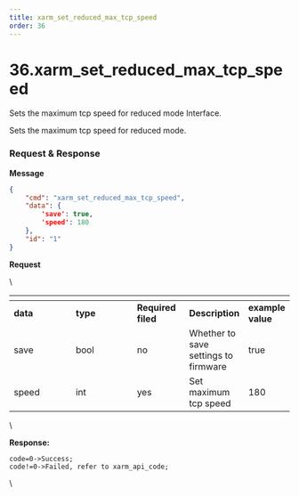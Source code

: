 ```yaml
---
title: xarm_set_reduced_max_tcp_speed
order: 36
---
```

# 36.xarm\_set\_reduced\_max\_tcp\_speed



 
Sets the maximum tcp speed for reduced mode Interface.

Sets the maximum tcp speed for reduced mode.






###  Request & Response

**Message**




```json
{
    "cmd": "xarm_set_reduced_max_tcp_speed",
    "data": {
        'save': true, 
        'speed': 180
    },
    "id": "1"
}
```     
**Request**



\













<table data-header-hidden><thead><tr><th width="103"></th><th width="103"></th><th width="79"></th><th></th><th></th></tr></thead><tbody><tr><td><strong>data</strong></td><td><strong>type</strong></td><td><strong>Required filed</strong></td><td><strong>Description</strong></td><td><strong>example value</strong></td></tr><tr><td>save</td><td>bool</td><td>no</td><td>Whether to save settings to firmware</td><td>true</td></tr><tr><td>speed</td><td>int</td><td>yes</td><td>Set maximum tcp speed</td><td>180</td></tr></tbody></table>



\





**Response:**     



```
code=0->Success;
code!=0->Failed, refer to xarm_api_code;
```



\










